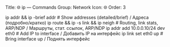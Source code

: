 Title: 🌐 ip — Commands
Group: Network
Icon: 🌐
Order: 3

ip addr && ip -brief addr                       # Show addresses (detailed/brief) / Адреса (подробно/кратко)
ip route && ip -s link && ip neigh              # Routing, link stats, ARP/NDP / Маршруты, стат. ссылок, ARP/NDP
ip addr add 10.0.0.10/24 dev eth0               # Add IP to interface / Добавить IP на интерфейс
ip link set eth0 up                             # Bring interface up / Поднять интерфейс

